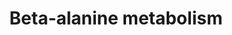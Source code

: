 ---
annotations:
- type: Pathway Ontology
  value: classic metabolic pathway
authors:
- MaintBot
- Khanspers
- Egonw
- Ariutta
- Mkutmon
- Eweitz
description: β-Alanine (or beta-alanine) is a naturally occurring beta amino acid.
  This pathway described the pyrimidine catabolism of cytosine and uracil as sources
  for β-Alanine.  Pathway adapted from KEGG beta-alanine pathway (https://www.genome.jp/kegg-bin/show_pathway?mtc00410).
last-edited: 2021-05-21
organisms:
- Mycobacterium tuberculosis
redirect_from:
- /index.php/Pathway:WP1628
- /instance/WP1628
schema-jsonld:
- '@context': https://schema.org/
  '@id': https://wikipathways.github.io/pathways/WP1628.html
  '@type': Dataset
  creator:
    '@type': Organization
    name: WikiPathways
  description: β-Alanine (or beta-alanine) is a naturally occurring beta amino acid.
    This pathway described the pyrimidine catabolism of cytosine and uracil as sources
    for β-Alanine.  Pathway adapted from KEGG beta-alanine pathway (https://www.genome.jp/kegg-bin/show_pathway?mtc00410).
  keywords:
  - glutamate metabolism
  - Spermine
  - ko:K00136
  - 3-Hydroxypropionyl-CoA
  - fadE23
  - ko:K00137
  - echA10
  - cpd:C05341
  - echA7
  - echA16
  - 3-Hydroxypropanoate
  - ec:2.6.1.55
  - ec:6.3.2.11
  - N-Carbamoyl-beta-alanine
  - fadB
  - panC
  - aldA
  - Cyanoamino acid metabolism
  - ko:K00822
  - fadE4
  - ec:3.4.13.5
  - 3-Oxopropanoate
  - echA19
  - Propanoyl-CoA
  - fadE2
  - panD
  - gabT
  - ec:4.2.1.27
  - 5,6-Dihydrouracil
  - Beta-Alanine
  - ko:K05605
  - echA11
  - Malonate
  - echA4
  - ko:K00802
  - 1,3-Diaminopropane
  - echA15
  - ko:K00316
  - ec:4.3.1.6
  - ec:3.4.13.4
  - cpd:C02335
  - Acetyl-CoA
  - beta-Alanyl-N(pi)-methyl-L-histidine
  - gadB
  - Pantothenate
  - Spermidine
  - echA3
  - echA20
  - ec:1.1.1.59
  - 4-Aminobutanoate
  - echA18
  - Pyridine-2,3-dicarboxylate
  - L-Histidine
  - echA5
  - aldehyde dehydrogenase (EC:1.2.1.3)
  - echA2
  - echA6
  - 4-Aminobutyraldehyde
  - echA8
  - echA18.1
  - Propynoate
  - Carnosine
  - Uracil
  - cpd:C05340
  - echA21
  - echA12
  - echA1
  - Pyrimidine Metabolism
  - 'Alanine, aspartate and '
  - 3-Aminopropanal
  - fadE1
  - ko:K01578
  - echA17
  - fadE13
  - echA14
  - ko:K00276
  - speE
  - ec:1.2.1.15
  - echA13
  - echA9
  - aldehyde dehydrogenase (EC:1.2.1.-)
  - Propenoyl-CoA
  - aldC
  - Malonyl-CoA
  - ko:K01270
  - L-Aspartate
  - ko:K05604
  - ec:2.8.3.3
  license: CC0
  name: Beta-alanine metabolism
seo: CreativeWork
title: Beta-alanine metabolism
wpid: WP1628
---